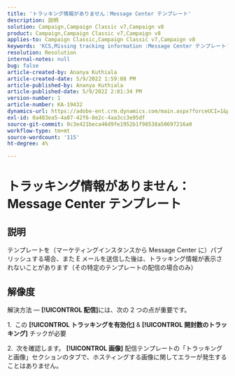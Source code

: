 ```yaml
---
title: 'トラッキング情報がありません：Message Center テンプレート'
description: 説明
solution: Campaign,Campaign Classic v7,Campaign v8
product: Campaign,Campaign Classic v7,Campaign v8
applies-to: Campaign Classic,Campaign Classic v7,Campaign v8
keywords: 'KCS,Missing tracking information :Message Center テンプレート'
resolution: Resolution
internal-notes: null
bug: false
article-created-by: Ananya Kuthiala
article-created-date: 5/9/2022 1:59:08 PM
article-published-by: Ananya Kuthiala
article-published-date: 5/9/2022 2:01:34 PM
version-number: 1
article-number: KA-19432
dynamics-url: https://adobe-ent.crm.dynamics.com/main.aspx?forceUCI=1&pagetype=entityrecord&etn=knowledgearticle&id=b38acf2e-a0cf-ec11-a7b5-0022480a8e40
exl-id: 0a483ea5-4a07-42f6-8e2c-4aa3cc3e95df
source-git-commit: 0c3e421beca46d9fe1952b1f98538a50697216a0
workflow-type: tm+mt
source-wordcount: '115'
ht-degree: 4%

---
```


# トラッキング情報がありません：Message Center テンプレート

## 説明

テンプレートを（マーケティングインスタンスから Message Center に）パブリッシュする場合、また E メールを送信した後は、トラッキング情報が表示されないことがあります（その特定のテンプレートの配信の場合のみ）

## 解像度


解決方法 — **[!UICONTROL 配信]**&#x200B;には、次の 2 つの点が重要です。

1.  この **[!UICONTROL トラッキングを有効化]** &amp; **[!UICONTROL 開封数のトラッキング]** チックが必要

2.  次を確認します。 **[!UICONTROL 画像]** 配信テンプレートの「トラッキングと画像」セクションのタブで、ホスティングする画像に関してエラーが発生することはありません。
